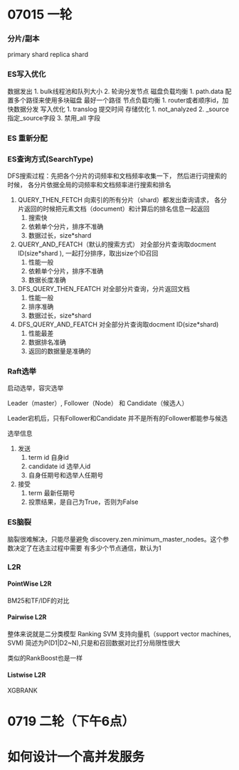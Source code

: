 # 07015 一轮
### 分片/副本
primary shard
replica shard

### ES写入优化
数据发出
    1. bulk线程池和队列大小
    2. 轮询分发节点
磁盘负载均衡
    1. path.data 配置多个路径来使用多块磁盘 最好一个路径
节点负载均衡
    1. router或者顺序id，加快数据分发
写入优化
    1. translog 提交时间
存储优化
    1. not_analyzed
    2. _source 指定_source字段
    3. 禁用_all 字段
### ES 重新分配

### ES查询方式(SearchType)
DFS搜索过程：先把各个分片的词频率和文档频率收集一下， 然后进行词搜索的时候， 各分片依据全局的词频率和文档频率进行搜索和排名

1. QUERY_THEN_FETCH
    向索引的所有分片（shard）都发出查询请求， 各分片返回的时候把元素文档（document）和计算后的排名信息一起返回
    1. 搜索快
    2. 依赖单个分片，排序不准确
    3. 数据过长，size*shard
2. QUERY_AND_FEATCH（默认的搜索方式）
    对全部分片查询取docment ID(size*shard ), 一起打分排序，取出size个ID召回
    1. 性能一般
    2. 依赖单个分片，排序不准确
    3. 数据长度准确
3. DFS_QUERY_THEN_FEATCH
    对全部分片查询，分片返回文档
    1. 性能一般
    2. 排序准确
    3. 数据过长，size*shard
4. DFS_QUERY_AND_FEATCH
   对全部分片查询取docment ID(size*shard)
   1. 性能最差
   2. 数据排名准确
   3. 返回的数据量是准确的
   

    
### Raft选举
启动选举，容灾选举

Leader（master）, Follower（Node） 和 Candidate（候选人）

Leader宕机后，只有Follower和Candidate 并不是所有的Follower都能参与候选

选举信息
1. 发送 
    1. term id 自身id
    2. candidate id 选举人id
    3. 自身任期号和选举人任期号
1. 接受
    1. term 最新任期号
    2. 投票结果，是自己为True，否则为False

### ES脑裂
脑裂很难解决，只能尽量避免
discovery.zen.minimum_master_nodes。这个参数决定了在选主过程中需要 有多少个节点通信，默认为1

### L2R
#### PointWise L2R
BM25和TF/IDF的对比

#### Pairwise L2R
整体来说就是二分类模型
Ranking SVM 支持向量机（support vector machines, SVM)
简述为P(D1|D2~N),只是和召回数据对比打分局限性很大

类似的RankBoost也是一样
#### Listwise L2R
XGBRANK

# 0719 二轮（下午6点）
# 如何设计一个高并发服务



